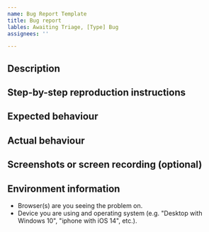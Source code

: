 ```yaml
---
name: Bug Report Template
title: Bug report
lables: Awaiting Triage, [Type] Bug
assignees: ''

---
```

<!--
Please fill out ALL required sections. Bug reports with missing information will be closed.

-->

## Description
<!-- Please write a brief description of the bug. -->

## Step-by-step reproduction instructions
<!--
Please list the steps needed to reproduce the bug. For example:
1. Go to '.....'
2. Click on '....'
3. Scroll down to '....'
-->

## Expected behaviour
<!-- Please describe what you expected to happen. -->

## Actual behaviour
<!-- Please describe what actually happened. -->

## Screenshots or screen recording (optional)
<!--
If possible, please upload a screenshot or screen recording which demonstrates the bug.
-->

## Environment information
- Browser(s) are you seeing the problem on.
- Device you are using and operating system (e.g. "Desktop with Windows 10", "iphone with iOS 14", etc.).
